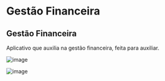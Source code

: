 # Gestão Financeira
## Gestão Financeira
Aplicativo que auxilia na gestão financeira, feita para auxiliar.


![image](https://user-images.githubusercontent.com/126597972/227101507-64b71f8f-db86-4888-8154-15aee8de6271.png)


![image](https://user-images.githubusercontent.com/126597972/228700914-2238af98-9ce9-4063-ab8d-2af3f18f4d01.png)
